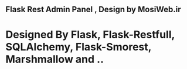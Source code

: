 ## Flask Rest Admin Panel , Design by MosiWeb.ir

# Designed By Flask, Flask-Restfull, SQLAlchemy, Flask-Smorest, Marshmallow and ..